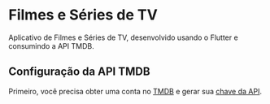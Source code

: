 # Filmes e Séries de TV

Aplicativo de Filmes e Séries de TV, desenvolvido usando o Flutter e consumindo a API TMDB.  

## Configuração da API TMDB
Primeiro, você precisa obter uma conta no [TMDB](https://www.themoviedb.org) e gerar sua [chave da API](https://www.themoviedb.org/faq/api).